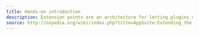 ```yaml
---
title: Hands-on introduction
description: Extension points are an architecture for letting plugins contribute functionality to other parts of the program
source: http://oxpedia.org/wiki/index.php?title=AppSuite:Extending_the_UI_(Hands-on_introduction)
---
```

